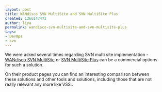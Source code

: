 ```yaml
---
layout: post
title: WANdisco SVN MultiSite and SVN MultiSite Plus
created: 1366147473
author: liya
permalink: wandisco-svn-multisite-and-svn-multisite-plus
tags:
- DevOps
- svn
---
```

<p>We were asked several times regarding SVN multi site implementation - <a href="http://www.wandisco.com/subversion/multisite">WANdisco SVN MultiSite</a> or <a href="http://www.wandisco.com/subversion/multisiteplus">SVN MultiSite Plus</a> can be a commercial options for such a solution.</p>
<p>On their product pages you can find an interesting comparison between these solutions and other tools and solutions, including those that are not really relevant any more like VSS..</p>
<p>&nbsp;</p>
<p>&nbsp;</p>
